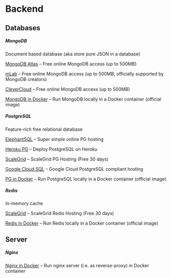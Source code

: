 # Backend

## Databases

##### MongoDB
Document based database (aka store pure JSON in a database)

[MongoDB Atlas](https://www.mongodb.com/cloud/atlas) – Free online MongoDB access (up to 500MB)

[mLab](https://mlab.com) – Free online MongoDB access (up to 500MB, officially supported by MongoDB creators)

[CleverCloud](https://www.clever-cloud.com/en/mongodb-hosting) – Free online MongoDB access (up to 500MB)

[MongoDB in Docker](https://hub.docker.com/_/mongo) – Run MongoDB locally in a Docker container (official image)

##### PostgreSQL
Feature-rich free relational database

[ElephantSQL](https://www.elephantsql.com) – Super simple online PG hosting

[Heroku PG](https://www.heroku.com/postgres) – Deploy PostgreSQL on Heroku

[ScaleGrid](https://scalegrid.io/postgresql.html) – ScaleGrid PG Hosting (Free 30 days)

[Google Cloud SQL](https://cloud.google.com/sql/) – Google Cloud PostgreSQL compliant hosting

[PG in Docker](https://hub.docker.com/_/postgres) – Run PostgreSQL locally in a Docker container (official image)

##### Redis
In-memory cache

[ScaleGrid](https://scalegrid.io/redis.html) – ScaleGrid Redis Hosting (Free 30 days)

[Redis in Docker](https://hub.docker.com/_/redis) – Run Redis locally in a Docker container (official image)

## Server

##### Nginx

[Nginx in Docker](https://hub.docker.com/_/nginx) – Run nginx server (i.e. as reverse-proxy) in Docker container